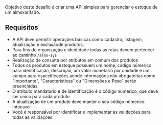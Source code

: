 Objetivo deste desafio é criar uma API simples para gerenciar o estoque de um almoxarifado.

## Requisitos

- A API deve permitir operações básicas como cadastro, listagem, atualização e exclusãode produtos.
- Para fins de organização e identidade todas as rotas devem pertencer ao caminho `/almo-sys`
- Realização de consulta por atributos em comum dos produtos
- Todos os produtos em estoque possuem um nome, código númerico para identificação, descrição, um
  valor monetario por unidade e um campo para especificações aonde informações não obrigatorias como "Importante", "Caracteristicas" ou "Dimensões e Peso" serão preenchidas.
- O atributo mandatorio e de identificação é o código numerico, que deve ser unico para cada produto
- A atualização de um produto deve manter o seu código númerico intocavel
- Você é responsável por identificar e implementar as validações para todas as validações
